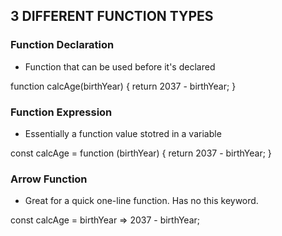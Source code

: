 ## 3 DIFFERENT FUNCTION TYPES

### Function Declaration

- Function that can be used before it's declared

function calcAge(birthYear) {
return 2037 - birthYear;
}

### Function Expression

- Essentially a function value stotred in a variable

const calcAge = function (birthYear) {
return 2037 - birthYear;
}

### Arrow Function

- Great for a quick one-line function. Has no this keyword.

const calcAge = birthYear => 2037 - birthYear;
